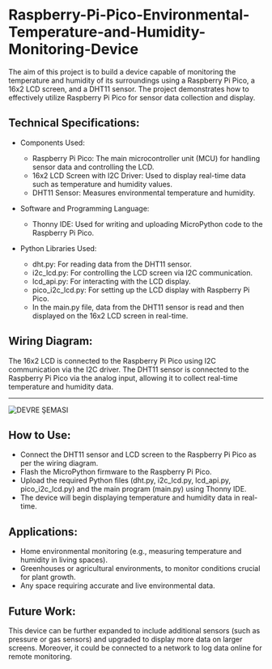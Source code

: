 # Raspberry-Pi-Pico-Environmental-Temperature-and-Humidity-Monitoring-Device

The aim of this project is to build a device capable of monitoring the temperature and humidity of its surroundings using a Raspberry Pi Pico, a 16x2 LCD screen, and a DHT11 sensor. The project demonstrates how to effectively utilize Raspberry Pi Pico for sensor data collection and display.

## Technical Specifications:
  - Components Used:
    - Raspberry Pi Pico: The main microcontroller unit (MCU) for handling sensor data and controlling the LCD.
    - 16x2 LCD Screen with I2C Driver: Used to display real-time data such as temperature and humidity values.
    - DHT11 Sensor: Measures environmental temperature and humidity.

  - Software and Programming Language:
    - Thonny IDE: Used for writing and uploading MicroPython code to the Raspberry Pi Pico.

  - Python Libraries Used:
    - dht.py: For reading data from the DHT11 sensor.
    - i2c_lcd.py: For controlling the LCD screen via I2C communication.
    - lcd_api.py: For interacting with the LCD display.
    - pico_i2c_lcd.py: For setting up the LCD display with Raspberry Pi Pico.
    - In the main.py file, data from the DHT11 sensor is read and then displayed on the 16x2 LCD screen in real-time.

## Wiring Diagram:
The 16x2 LCD is connected to the Raspberry Pi Pico using I2C communication via the I2C driver.
The DHT11 sensor is connected to the Raspberry Pi Pico via the analog input, allowing it to collect real-time temperature and humidity data.

********************************************************************************************************************************************

![DEVRE ŞEMASI](https://github.com/user-attachments/assets/3a5e6ff2-df97-46d2-a90e-5e5feabf1896)

## How to Use:
  - Connect the DHT11 sensor and LCD screen to the Raspberry Pi Pico as per the wiring diagram.
  - Flash the MicroPython firmware to the Raspberry Pi Pico.
  - Upload the required Python files (dht.py, i2c_lcd.py, lcd_api.py, pico_i2c_lcd.py) and the main program (main.py) using Thonny IDE.
  - The device will begin displaying temperature and humidity data in real-time.

## Applications:
  - Home environmental monitoring (e.g., measuring temperature and humidity in living spaces).
  - Greenhouses or agricultural environments, to monitor conditions crucial for plant growth.
  - Any space requiring accurate and live environmental data.

## Future Work:
This device can be further expanded to include additional sensors (such as pressure or gas sensors) and upgraded to display more data on larger screens. Moreover, it could be connected to a network to log data online for remote monitoring.
